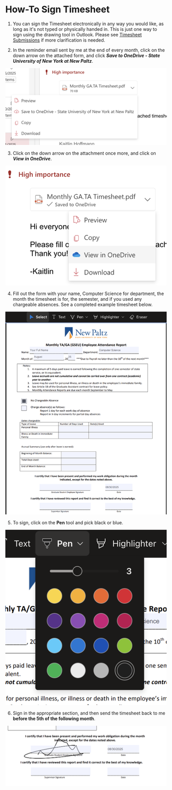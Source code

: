 # How-To Sign Timesheet

1. You can sign the Timesheet electronically in any way you would like, as long as it's not typed or physically handed in. This is just one way to sign using the drawing tool in Outlook. Please see [Timesheet Submissions](/3%20Tasks%20and%20Responsibilities/Timesheets%20Submission.md) if more clarification is needed.

2. In the reminder email sent by me at the end of every month, click on the down arrow on the attached form, and click ***Save to OneDrive - State University of New York at New Paltz***.

![onedrive button](../../images/timesheet_download.png)


3. Click on the down arrow on the attachment once more, and click on ***View in OneDrive***.

![onedrive button](../../images/timesheet_onedrive.png)

4. Fill out the form with your name, Computer Science for department, the month the timesheet is for, the semester, and if you used any chargeable absences. See a completed example timesheet below.

![timesheet example](../../images/timesheet_example.png)

5. To sign, click on the **Pen** tool and pick black or blue.

![pen tool](../../images/timesheet_pen.png)

6. Sign in the appropriate section, and then send the timesheet back to me **before the 5th of the following month**. 

![timesheet signature example](../../images/timesheet_signature.png)
